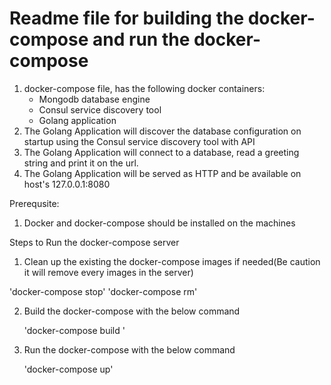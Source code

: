 # Readme file for building the docker-compose and run the docker-compose

1. docker-compose file, has the following docker containers:
    - Mongodb database engine
    - Consul service discovery tool
    - Golang application
2. The Golang Application will discover the database configuration on startup using the Consul service discovery tool with API
3. The Golang Application will connect to a database, read a greeting string and print it on the url.
4. The Golang Application will be served as HTTP and be available on host's 127.0.0.1:8080


Prerequsite:

1. Docker and docker-compose should be installed on the machines

Steps to Run the docker-compose server

1. Clean up the existing the docker-compose images if needed(Be caution it will remove every images in the server)

  'docker-compose stop'
  'docker-compose rm'

2. Build the docker-compose with the below command
  
   'docker-compose build '

3. Run the docker-compose with the below command

   'docker-compose up'
